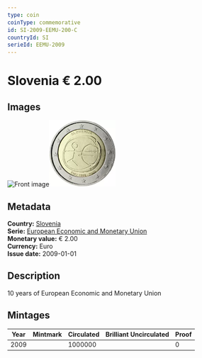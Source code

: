 ```yaml
---
type: coin
coinType: commemorative
id: SI-2009-EEMU-200-C
countryId: SI
serieId: EEMU-2009
---
```


# Slovenia € 2.00

## Images

<img src="../../Images/common-2007-200.webp" height="150" alt="Front image"><img src="Images/SI-2009-200.webp" height="150" alt="Back image">

## Metadata

**Country:** [Slovenia](../../Countries/Slovenia/index.md)\
**Serie:** [European Economic and Monetary Union](index.md)\
**Monetary value:** € 2.00\
**Currency:** Euro\
**Issue date:** 2009-01-01

## Description

10 years of European Economic and Monetary Union

## Mintages

| Year | Mintmark | Circulated | Brilliant Uncirculated | Proof |
| ---- | -------- | ---------- | ---------------------- | ----- |
| 2009 |          | 1000000    |                        | 0     |
